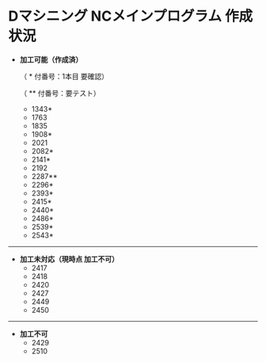 # Dマシニング NCメインプログラム 作成状況

- **加工可能（作成済）**

  （ * 付番号：1本目 要確認）

  （ ** 付番号：要テスト）
  - 1343*
  - 1763
  - 1835
  - 1908*
  - 2021
  - 2082*
  - 2141*
  - 2192
  - 2287**
  - 2296*
  - 2393*
  - 2415*
  - 2440*
  - 2486*
  - 2539*
  - 2543*

---

- **加工未対応（現時点 加工不可）**
  - 2417
  - 2418
  - 2420
  - 2427
  - 2449
  - 2450

---

- **加工不可**
  - 2429
  - 2510
